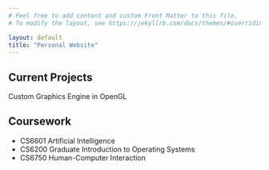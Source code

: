 ```yaml
---
# Feel free to add content and custom Front Matter to this file.
# To modify the layout, see https://jekyllrb.com/docs/themes/#overriding-theme-defaults

layout: default
title: "Personal Website"
---
```


## Current Projects

Custom Graphics Engine in OpenGL

## Coursework
* CS6601 Artificial Intelligence
* CS6200 Graduate Introduction to Operating Systems
* CS6750 Human-Computer Interaction
